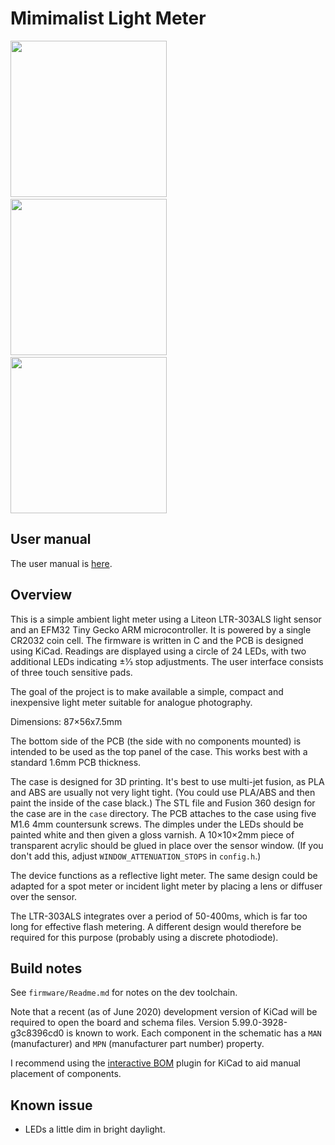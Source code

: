 # Mimimalist Light Meter

<img src="https://user-images.githubusercontent.com/120347/86258444-bf85a100-bbb2-11ea-91e5-7cb454e6880c.jpg" width="250px">  <img src="https://user-images.githubusercontent.com/120347/86258443-beed0a80-bbb2-11ea-8225-8dd4185c6486.jpg" width="250px">  <img src="https://user-images.githubusercontent.com/120347/86258426-ba285680-bbb2-11ea-8737-4603d1c740bd.jpg" width="250px">

## User manual

The user manual is [here](https://github.com/addrummond/mlm/blob/master/manual/manual.md).

## Overview

This is a simple ambient light meter using a Liteon LTR-303ALS light sensor and
an EFM32 Tiny Gecko ARM microcontroller. It is powered by a single CR2032 coin cell.
The firmware is written in C and the PCB is designed using KiCad. Readings are
displayed using a circle of 24 LEDs, with two additional LEDs indicating ±⅓ stop
adjustments. The user interface consists of three touch sensitive pads.

The goal of the project is to make available a simple, compact and inexpensive
light meter suitable for analogue photography. 

Dimensions: 87×56x7.5mm

The bottom side of the PCB (the side with no components mounted) is intended to
be used as the top panel of the case. This works best with a standard 1.6mm PCB
thickness.

The case is designed for 3D printing. It's best to use multi-jet fusion, as PLA
and ABS are usually not very light tight. (You could use PLA/ABS and then paint
the inside of the case black.) The STL file and Fusion 360 design for the case
are in the `case` directory. The PCB attaches to the case using five M1.6 4mm
countersunk screws. The dimples under the LEDs should be painted white and then
given a gloss varnish. A 10×10×2mm piece of transparent acrylic should be glued
in place over the sensor window. (If you don't add this, adjust
`WINDOW_ATTENUATION_STOPS` in `config.h`.)

The device functions as a reflective light meter. The same design could be
adapted for a spot meter or incident light meter by placing a lens or diffuser
over the sensor.

The LTR-303ALS integrates over a period of 50-400ms, which is far too long for
effective flash metering. A different design would therefore be required for
this purpose (probably using a discrete photodiode).

## Build notes

See `firmware/Readme.md` for notes on the dev toolchain.

Note that a recent (as of June 2020) development version of KiCad will be
required to open the board and schema files. Version 5.99.0-3928-g3c8396cd0 is
known to work. Each component in the schematic has a `MAN` (manufacturer) and
`MPN` (manufacturer part number) property.

I recommend using the [interactive BOM](https://github.com/openscopeproject/InteractiveHtmlBom) plugin for KiCad to aid manual placement of components.

## Known issue

* LEDs a little dim in bright daylight.
